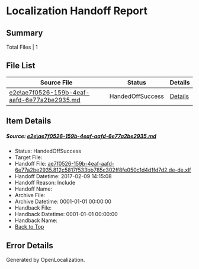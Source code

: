 # <a name='report-top'></a> Localization Handoff Report

## Summary
 Total Files | 1

## File List
 Source File | Status | Details 
 ----------- | ------ | ------- 
 [e2e\ae7f0526-159b-4eaf-aafd-6e77a2be2935.md](https://github.com/OpenLocalizationTestOrg/ol-test0/blob/0729dc005dfb2c635e2cf1a74b23e5cacd7ace06/e2e/ae7f0526-159b-4eaf-aafd-6e77a2be2935.md) | HandedOffSuccess | [Details](#055c40eb008adbae610186d62b6f2d0886477fbe1)

## Item Details
##### <a name='055c40eb008adbae610186d62b6f2d0886477fbe1'></a> Source: [e2e\ae7f0526-159b-4eaf-aafd-6e77a2be2935.md](https://github.com/OpenLocalizationTestOrg/ol-test0/blob/0729dc005dfb2c635e2cf1a74b23e5cacd7ace06/e2e/ae7f0526-159b-4eaf-aafd-6e77a2be2935.md)
* Status: HandedOffSuccess
* Target File: 
* Handoff File: [ae7f0526-159b-4eaf-aafd-6e77a2be2935.812c5817f533bb785c302ff8fe050c1d4d1fd7d2.de-de.xlf](https://github.com/OpenLocalizationTestOrg/ol-test0-handoff/blob/965134b675948050ab1a589d589599865a1ef388/ol-handoff/OpenLocalizationTestOrg/ol-test0-dede/shujia/ht/ae7f0526-159b-4eaf-aafd-6e77a2be2935.812c5817f533bb785c302ff8fe050c1d4d1fd7d2.de-de.xlf)
* Handoff Datetime: 2017-02-09 14:15:08
* Handoff Reason: Include
* Handoff Name: 
* Archive File: 
* Archive Datetime: 0001-01-01 00:00:00
* Handback File: 
* Handback Datetime: 0001-01-01 00:00:00
* Handback Name: 
* [Back to Top](#report-top)


## Error Details

Generated by OpenLocalization.
